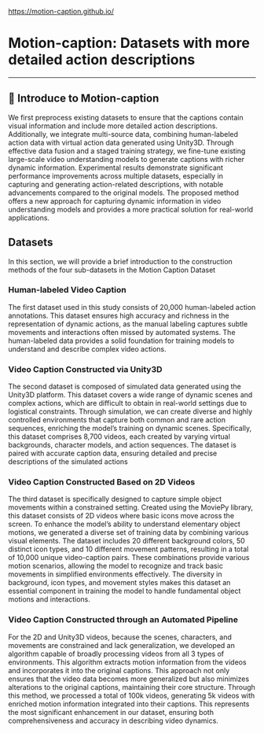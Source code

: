 https://motion-caption.github.io/
# Motion-caption: Datasets with more detailed action descriptions

---

## 👀 Introduce to Motion-caption

We first preprocess existing datasets to ensure that the captions contain visual information and include more detailed
action descriptions. Additionally, we integrate multi-source data, combining human-labeled action data with virtual 
action data generated using Unity3D. Through effective data fusion and a staged training strategy, we fine-tune existing
large-scale video understanding models to generate captions with richer dynamic information. Experimental results 
demonstrate significant performance improvements across multiple datasets, especially in capturing and generating 
action-related descriptions, with notable advancements compared to the original models. The proposed method offers a new
approach for capturing dynamic information in video understanding models and provides a more practical solution for 
real-world applications.

## Datasets

In this section, we will provide a brief introduction to the construction methods of the four sub-datasets in the Motion Caption 
Dataset

### Human-labeled Video Caption

The first dataset used in this study consists of 20,000 human-labeled action annotations. This dataset ensures high accuracy 
and richness in the representation of dynamic actions, as the manual labeling captures subtle movements and interactions 
often missed by automated systems. The human-labeled data provides a solid foundation for training models to understand 
and describe complex video actions.

### Video Caption Constructed via Unity3D

The second dataset is composed of simulated data generated using the Unity3D platform. This dataset covers a wide range 
of dynamic scenes and complex actions, which are difficult to obtain in real-world settings due to logistical constraints.
Through simulation, we can create diverse and highly controlled environments that capture both common and rare action 
sequences, enriching the model’s training on dynamic scenes. Specifically, this dataset comprises 8,700 videos, each created
by varying virtual backgrounds, character models, and action sequences. The dataset is paired with accurate caption data, 
ensuring detailed and precise descriptions of the simulated actions

### Video Caption Constructed Based on 2D Videos

The third dataset is specifically designed to capture simple object movements within a constrained setting. Created using 
the MoviePy library, this dataset consists of 2D videos where basic icons move across the screen. To enhance the model’s 
ability to understand elementary object motions, we generated a diverse set of training data by combining various visual 
elements. The dataset includes 20 different background colors, 50 distinct icon types, and 10 different movement patterns, 
resulting in a total of 10,000 unique video-caption pairs. These combinations provide various motion scenarios, allowing 
the model to recognize and track basic movements in simplified environments effectively. The diversity in background, icon 
types, and movement styles makes this dataset an essential component in training the model to handle fundamental object 
motions and interactions.

### Video Caption Constructed through an Automated Pipeline

For the 2D and Unity3D videos, because the scenes, characters, and movements are constrained and lack generalization, we 
developed an algorithm capable of broadly processing videos from all 3 types of environments. This algorithm extracts 
motion information from the videos and incorporates it into the original captions. This approach not only ensures that 
the video data becomes more generalized but also minimizes alterations to the original captions, maintaining their core 
structure. Through this method, we processed a total of 100k videos, generating 5k videos with enriched motion information 
integrated into their captions. This represents the most significant enhancement in our dataset, ensuring both 
comprehensiveness and accuracy in describing video dynamics.
